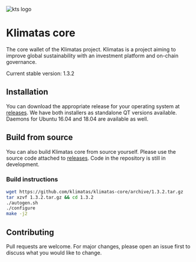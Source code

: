 ![kts logo][logo]
# Klimatas core

The core wallet of the Klimatas project. Klimatas is a project aiming to improve global sustainability with an investment platform and on-chain governance.

Current stable version: 1.3.2

## Installation

You can download the appropriate release for your operating system at [releases](https://github.com/klimatas/klimatas-core/releases). We have both installers as standalone QT versions available. Daemons for Ubuntu 16.04 and 18.04 are available as well.

## Build from source

You can also build Klimatas core from source yourself. Please use the source code attached to [releases](https://github.com/klimatas/klimatas-core/releases). Code in the repository is still in development.

### Build instructions

```bash
wget https://github.com/klimatas/klimatas-core/archive/1.3.2.tar.gz
tar xzvf 1.3.2.tar.gz && cd 1.3.2
./autogen.sh
./configure
make -j2
```

## Contributing
Pull requests are welcome. For major changes, please open an issue first to discuss what you would like to change.

[logo]: http://klimatas.com/bitcoin.png "Klimatas logo"
